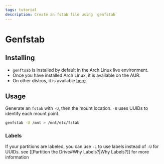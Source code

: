 ```yaml
---
tags: tutorial
description: Create an fstab file using `genfstab`
---
```

# Genfstab
## Installing
* `genftsab` is installed by default in the Arch Linux live environment.
* Once you have installed Arch Linux, it is available on the AUR.
* On other distros, it is available [here](https://github.com/glacion/genfstab)

## Usage
Generate an `fstab` with `-U`, then the mount location. `-U` uses UUIDs to identify each mount point.

```sh
genfstab -U /mnt > /mnt/etc/fstab
```

### Labels
If your partitions are labeled, you can use `-L` to use labels instead of `-U` for UUIDs. see [[Partition the Drive#Why Labels?|Why Labels?]] for more information